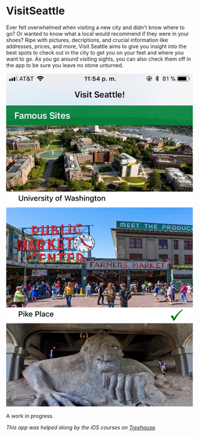 # VisitSeattle

Ever felt overwhelmed when visiting a new city and didn't know where to go? Or wanted to know what a local would 
recommend if they were in your shoes? Ripe with pictures, decriptions, and crucial information like addresses, prices, 
and more, Visit Seattle aims to give you insight into the best spots to check out in the city to get you on 
your feet and where you want to go. As you go around visiting sights, you can also check them off in the app to be 
sure you leave no stone unturned.

![Master View Image](https://github.com/ShadeWilson/VisitSeattle/blob/master/appImages/masterTableView.jpg)

A work in progress.

*This app was helped along by the iOS courses on [Treehouse](https://teamtreehouse.com/).*


